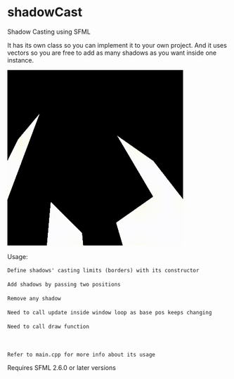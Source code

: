 # shadowCast
 Shadow Casting using SFML

It has its own class so you can implement it to your own project. And it uses vectors so you are free to add as many shadows as you want inside one instance.

<img src="/assets/sc.gif" width="400" height="400">

Usage:

    Define shadows' casting limits (borders) with its constructor

    Add shadows by passing two positions

    Remove any shadow

    Need to call update inside window loop as base pos keeps changing

    Need to call draw function



    Refer to main.cpp for more info about its usage


Requires SFML 2.6.0 or later versions
